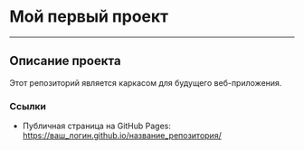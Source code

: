 # Мой первый проект

---

## Описание проекта

Этот репозиторий является каркасом для будущего веб-приложения.

### Ссылки

- Публичная страница на GitHub Pages:  
  https://ваш_логин.github.io/название_репозитория/
